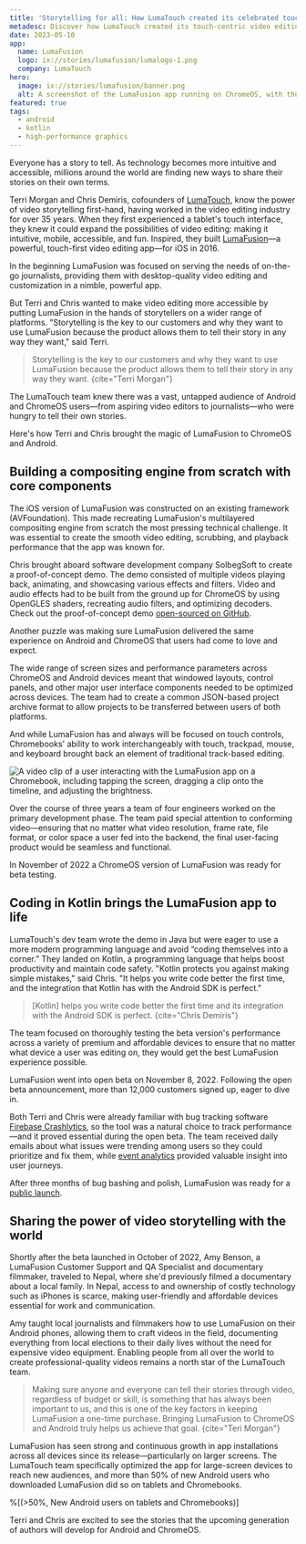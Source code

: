 ```yaml
---
title: 'Storytelling for all: How LumaTouch created its celebrated touchscreen video editor for ChromeOS and Android'
metadesc: Discover how LumaTouch created its touch-centric video editing app for ChromeOS and Android.
date: 2023-05-10
app:
  name: LumaFusion
  logo: ix://stories/lumafusion/lumalogo-1.png
  company: LumaTouch
hero:
  image: ix://stories/lumafusion/banner.png
  alt: A screenshot of the LumaFusion app running on ChromeOS, with thumbnails of video clips in the top left of the screen, a vintage red car in the top right, and the editing timeline on the bottom.
featured: true
tags:
  - android
  - kotlin
  - high-performance graphics
---
```


Everyone has a story to tell. As technology becomes more intuitive and accessible, millions around the world are finding new ways to share their stories on their own terms.

Terri Morgan and Chris Demiris, cofounders of [LumaTouch](https://luma-touch.com/), know the power of video storytelling first-hand, having worked in the video editing industry for over 35 years. When they first experienced a tablet's touch interface, they knew it could expand the possibilities of video editing: making it intuitive, mobile, accessible, and fun. Inspired, they built [LumaFusion](https://play.google.com/store/apps/details?id=com.luma_touch.lumafusion)—a powerful, touch-first video editing app—for iOS in 2016.

In the beginning LumaFusion was focused on serving the needs of on-the-go journalists, providing them with desktop-quality video editing and customization in a nimble, powerful app.

But Terri and Chris wanted to make video editing more accessible by putting LumaFusion in the hands of storytellers on a wider range of platforms. "Storytelling is the key to our customers and why they want to use LumaFusion because the product allows them to tell their story in any way they want," said Terri.

> Storytelling is the key to our customers and why they want to use LumaFusion because the product allows them to tell their story in any way they want.
> {cite="Terri Morgan"}

The LumaTouch team knew there was a vast, untapped audience of Android and ChromeOS users—from aspiring video editors to journalists—who were hungry to tell their own stories.

Here's how Terri and Chris brought the magic of LumaFusion to ChromeOS and Android.

## Building a compositing engine from scratch with core components

The iOS version of LumaFusion was constructed on an existing framework (AVFoundation). This made recreating LumaFusion's multilayered compositing engine from scratch the most pressing technical challenge. It was essential to create the smooth video editing, scrubbing, and playback performance that the app was known for.

Chris brought aboard software development company SolbegSoft to create a proof-of-concept demo. The demo consisted of multiple videos playing back, animating, and showcasing various effects and filters. Video and audio effects had to be built from the ground up for ChromeOS by using OpenGLES shaders, recreating audio filters, and optimizing decoders. Check out the proof-of-concept demo [open-sourced on GitHub](https://github.com/chromeos/video-composition-sample).

Another puzzle was making sure LumaFusion delivered the same experience on Android and ChromeOS that users had come to love and expect.

The wide range of screen sizes and performance parameters across ChromeOS and Android devices meant that windowed layouts, control panels, and other major user interface components needed to be optimized across devices. The team had to create a common JSON-based project archive format to allow projects to be transferred between users of both platforms.

And while LumaFusion has and always will be focused on touch controls, Chromebooks' ability to work interchangeably with touch, trackpad, mouse, and keyboard brought back an element of traditional track-based editing.

![A video clip of a user interacting with the LumaFusion app on a Chromebook, including tapping the screen, dragging a clip onto the timeline, and adjusting the brightness.](ix://stories/lumafusion/lumafusion.gif)

Over the course of three years a team of four engineers worked on the primary development phase. The team paid special attention to conforming video—ensuring that no matter what video resolution, frame rate, file format, or color space a user fed into the backend, the final user-facing product would be seamless and functional.

In November of 2022 a ChromeOS version of LumaFusion was ready for beta testing.

## Coding in Kotlin brings the LumaFusion app to life

LumaTouch's dev team wrote the demo in Java but were eager to use a more modern programming language and avoid “coding themselves into a corner.” They landed on Kotlin, a programming language that helps boost productivity and maintain code safety. "Kotlin protects you against making simple mistakes," said Chris. "It helps you write code better the first time, and the integration that Kotlin has with the Android SDK is perfect."

> [Kotlin] helps you write code better the first time and its integration with the Android SDK is perfect.
> {cite="Chris Demiris"}

The team focused on thoroughly testing the beta version's performance across a variety of premium and affordable devices to ensure that no matter what device a user was editing on, they would get the best LumaFusion experience possible.

LumaFusion went into open beta on November 8, 2022. Following the open beta announcement, more than 12,000 customers signed up, eager to dive in.

Both Terri and Chris were already familiar with bug tracking software [Firebase Crashlytics](https://firebase.google.com/products/crashlytics), so the tool was a natural choice to track performance—and it proved essential during the open beta. The team received daily emails about what issues were trending among users so they could prioritize and fix them, while [event analytics](https://firebase.google.com/docs/analytics) provided valuable insight into user journeys.

After three months of bug bashing and polish, LumaFusion was ready for a [public launch](https://chromeos.dev/en/posts/lumafusion-brings-its-award-winning-video-editing-to-chromeos-and-android).

## Sharing the power of video storytelling with the world

Shortly after the beta launched in October of 2022, Amy Benson, a LumaFusion Customer Support and QA Specialist and documentary filmmaker, traveled to Nepal, where she'd previously filmed a documentary about a local family. In Nepal, access to and ownership of costly technology such as iPhones is scarce, making user-friendly and affordable devices essential for work and communication.

Amy taught local journalists and filmmakers how to use LumaFusion on their Android phones, allowing them to craft videos in the field, documenting everything from local elections to their daily lives without the need for expensive video equipment. Enabling people from all over the world to create professional-quality videos remains a north star of the LumaTouch team.

> Making sure anyone and everyone can tell their stories through video, regardless of budget or skill, is something that has always been important to us, and this is one of the key factors in keeping LumaFusion a one-time purchase. Bringing LumaFusion to ChromeOS and Android truly helps us achieve that goal.
> {cite="Teri Morgan"}

LumaFusion has seen strong and continuous growth in app installations across all devices since its release—particularly on larger screens. The LumaTouch team specifically optimized the app for large-screen devices to reach new audiences, and more than 50% of new Android users who downloaded LumaFusion did so on tablets and Chromebooks.

%[(>50%, New Android users on tablets and Chromebooks)]

Terri and Chris are excited to see the stories that the upcoming generation of authors will develop for Android and ChromeOS.
